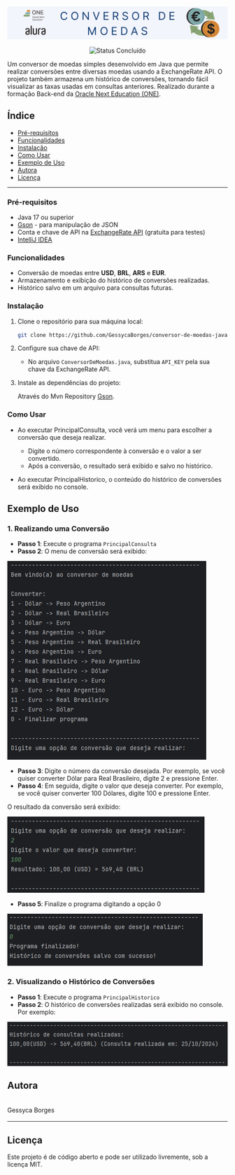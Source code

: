 <img src='./assets/capa.png'>

<p align="center">
	<img alt="Status Concluído" src="https://img.shields.io/badge/STATUS-CONCLU%C3%8DDO-brightgreen">
</p>

Um conversor de moedas simples desenvolvido em Java que permite realizar conversões entre diversas moedas usando a ExchangeRate API. O projeto também armazena um histórico de conversões, tornando fácil visualizar as taxas usadas em consultas anteriores. Realizado durante a formação Back-end da [Oracle Next Education (ONE)](https://www.oracle.com/br/education/oracle-next-education/).

## Índice

- [Pré-requisitos](#pré-requisitos)
- [Funcionalidades](#funcionalidades)
- [Instalação](#instalação)
- [Como Usar](#como-usar)
- [Exemplo de Uso](#exemplo-de-uso)
- [Autora](#autora)
- [Licença](#licença)

---

### Pré-requisitos

- Java 17 ou superior
- [Gson](https://github.com/google/gson) - para manipulação de JSON
- Conta e chave de API na [ExchangeRate API](https://www.exchangerate-api.com/) (gratuita para testes)
- [IntelliJ IDEA](https://www.jetbrains.com/pt-br/idea/)


### Funcionalidades

- Conversão de moedas entre **USD**, **BRL**, **ARS** e **EUR**.
- Armazenamento e exibição do histórico de conversões realizadas.
- Histórico salvo em um arquivo para consultas futuras.

### Instalação

1. Clone o repositório para sua máquina local:

    ```bash
    git clone https://github.com/GessycaBorges/conversor-de-moedas-java
    ```

2. Configure sua chave de API:
    - No arquivo `ConversorDeMoedas.java`, substitua `API_KEY` pela sua chave da ExchangeRate API.

3. Instale as dependências do projeto:

   Através do Mvn Repository [Gson](https://mvnrepository.com/artifact/com.google.code.gson/gson). 

### Como Usar
- Ao executar PrincipalConsulta, você verá um menu para escolher a conversão que deseja realizar.
  - Digite o número correspondente à conversão e o valor a ser convertido. 
  - Após a conversão, o resultado será exibido e salvo no histórico.

- Ao executar PrincipalHistorico, o conteúdo do histórico de conversões será exibido no console.

## Exemplo de Uso

### 1. Realizando uma Conversão

- **Passo 1**: Execute o programa `PrincipalConsulta`
- **Passo 2**: O menu de conversão será exibido:

<img src="assets/execucao.png">

- **Passo 3**: Digite o número da conversão desejada. Por exemplo, se você quiser converter Dólar para Real Brasileiro, digite 2 e pressione Enter.
- **Passo 4**: Em seguida, digite o valor que deseja converter. Por exemplo, se você quiser converter 100 Dólares, digite 100 e pressione Enter.

O resultado da conversão será exibido:

<img src="assets/resultado.png">

- **Passo 5**: Finalize o programa digitando a opção 0

<img src="assets/finalizado.png">

### 2. Visualizando o Histórico de Conversões

- **Passo 1**: Execute o programa `PrincipalHistorico`
- **Passo 2**: O histórico de conversões realizadas será exibido no console. Por exemplo:

<img src="assets/historico.png">

## Autora

<a href="https://www.linkedin.com/in/gessycaborges/">
 <img style="border-radius: 20%;" src="https://avatars.githubusercontent.com/u/124705468?v=4" width="100px;" alt=""/><br />
 <sub><a>Gessyca Borges</a></sub></a> <a href="https://www.linkedin.com/in/gessycaborges/" title="Gessyca"></a>
 <br />

 ---

## Licença

Este projeto é de código aberto e pode ser utilizado livremente, sob a licença MIT.